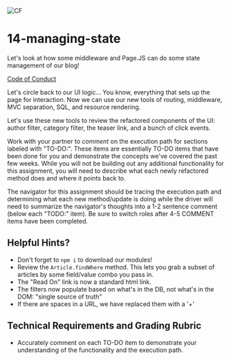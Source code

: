 
![CF](https://i.imgur.com/7v5ASc8.png)
# 14-managing-state
Let's look at how some middleware and Page.JS can do some state management of our blog!

[Code of Conduct](https://github.com/codefellows/code-of-conduct)

Let's circle back to our UI logic... You know, everything that sets up the page for interaction. Now we can use our new tools of routing, middleware, MVC separation, SQL, and resource rendering.

Let's use these new tools to review the refactored components of the UI: author filter, category filter, the teaser link, and a bunch of click events.

Work with your partner to *comment* on the execution path for sections labeled with "TO-DO:".  These items are essentially TO-DO items that have been done for you and demonstrate the concepts we've covered the past few weeks.  While you will not be building out any additional functionality for this assignment, you will need to describe what each newly refactored method does and where it points back to.

The navigator for this assignment should be tracing the execution path and determining what each new method/update is doing while the driver will need to summarize the navigator's thoughts into a 1-2 sentence comment (below each "TODO:" item).  Be sure to switch roles after 4-5 COMMENT items have been completed.

## Helpful Hints?
 - Don't forget to `npm i` to download our modules!
 - Review the `Article.findWhere` method.  This lets you grab a subset of articles by some field/value combo you pass in.
 - The "Read On" link is now a standard html link.
 - The filters now populate based on what's in the DB, not what's in the DOM: "single source of truth"
 - If there are spaces in a URL, we have replaced them with a '+'

## Technical Requirements and Grading Rubric
 - Accurately comment on each TO-DO item to demonstrate your understanding of the functionality and the execution path.
